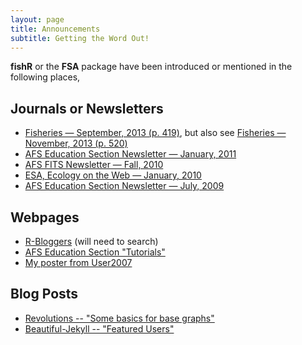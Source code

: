 ```yaml
---
layout: page
title: Announcements
subtitle: Getting the Word Out!
---
```


**fishR** or the **FSA** package have been introduced or mentioned in the following places,

## Journals or Newsletters
* [Fisheries — September, 2013 (p. 419)](FSA_Fisheries_Sep13.pdf), but also see [Fisheries — November, 2013 (p. 520)](Fisheries_Nov13.PNG)
* [AFS Education Section Newsletter — January, 2011](MR_edsecnews_v32_1.pdf)
* [AFS FITS Newsletter — Fall, 2010](fishR_AFSFits_Fall2010.pdf)
* [ESA, Ecology on the Web — January, 2010](fishR_ESABulletin_2010.pdf)
* [AFS Education Section Newsletter — July, 2009](fishR_EdSect_2009.pdf)

## Webpages
* [R-Bloggers](http://www.r-bloggers.com/) (will need to search)
* [AFS Education Section "Tutorials"](http://www.fisheriessociety.org/education/tutorials.htm)
* [My poster from User2007](http://user2007.org/program/posters/ogle.pdf)

## Blog Posts
* [Revolutions -- "Some basics for base graphs"](http://blog.revolutionanalytics.com/2015/01/some-basics-for-base-graphics.html)
* [Beautiful-Jekyll -- "Featured Users"](https://github.com/daattali/beautiful-jekyll#featured-users)
